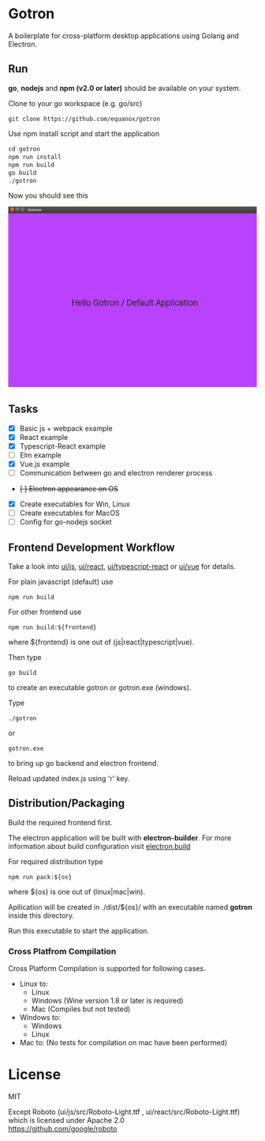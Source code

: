 # Gotron
A boilerplate for cross-platform desktop applications using Golang and Electron.

## Run
**go**, **nodejs** and **npm (v2.0 or later)** should be available on your system.  

Clone to your go workspace (e.g. go/src)

    git clone https://github.com/equanox/gotron

Use npm install script and start the application
```
cd gotron
npm run install
npm run build
go build
./gotron
```
Now you should see this

![Hello Gotron](https://raw.githubusercontent.com/equanox/gotron/master/doc/hello_gotron.png)


## Tasks
- [x] Basic js + webpack example
- [x] React example
- [x] Typescript-React example
- [ ] Elm example
- [x] Vue.js example
- [ ] Communication between go and electron renderer process
- <del>[ ] Electron appearance on OS</del>
- [X] Create executables for Win, Linux
- [ ] Create executables for MacOS
- [ ] Config for go-nodejs socket

## Frontend Development Workflow
Take a look into [ui/js](https://github.com/Equanox/gotron/tree/master/ui/js), [ui/react](https://github.com/Equanox/gotron/tree/master/ui/react),
[ui/typescript-react](https://github.com/Equanox/gotron/tree/master/ui/typescript) or [ui/vue](https://github.com/Equanox/gotron/tree/master/ui/vue) for details.

For plain javascript (default) use

    npm run build  

For other frontend use

    npm run build:${frontend}

where ${frontend} is one out of (js|react|typescript|vue).

Then type

    go build

to create an executable gotron or gotron.exe (windows).

Type

    ./gotron
    
or

    gotron.exe

to bring up go backend and electron frontend.

Reload updated index.js using 'r' key.

## Distribution/Packaging

Build the required frontend first.

The electron application will be built with **electron-builder**.
For more information about build configuration visit [electron.build](https://www.electron.build/)

For required distribution type

    npm run pack:${os}

where ${os} is one out of (linux|mac|win).

Apllication will be created in ./dist/${os}/ with an executable named **gotron** inside this directory.

Run this executable to start the application.

### Cross Platfrom Compilation

Cross Platform Compilation is supported for following cases.

- Linux to:
    - Linux
    - Windows (Wine version 1.8 or later is required)
    - Mac (Compiles but not tested)
- Windows to:
    - Windows
    - Linux
- Mac to: (No tests for compilation on mac have been performed)

# License
MIT  

Except Roboto (ui/js/src/Roboto-Light.ttf , ui/react/src/Roboto-Light.ttf) which is licensed under Apache 2.0   
https://github.com/google/roboto
